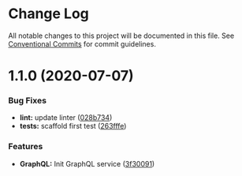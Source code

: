 # Change Log

All notable changes to this project will be documented in this file.
See [Conventional Commits](https://conventionalcommits.org) for commit guidelines.

# 1.1.0 (2020-07-07)


### Bug Fixes

* **lint:** update linter ([028b734](https://github.com/stewartjarod/monorepo-starter/commit/028b734ea24d371a130f3002e287744b8cde5d60))
* **tests:** scaffold first test ([263fffe](https://github.com/stewartjarod/monorepo-starter/commit/263fffef074a631666aec757b78ee9bd98ef3e21))


### Features

* **GraphQL:** Init GraphQL service ([3f30091](https://github.com/stewartjarod/monorepo-starter/commit/3f30091d1f680c70f88a1e272739ab17c95edd82))
